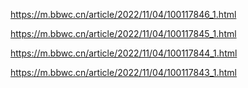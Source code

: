 
https://m.bbwc.cn/article/2022/11/04/100117846_1.html

https://m.bbwc.cn/article/2022/11/04/100117845_1.html

https://m.bbwc.cn/article/2022/11/04/100117844_1.html

https://m.bbwc.cn/article/2022/11/04/100117843_1.html
